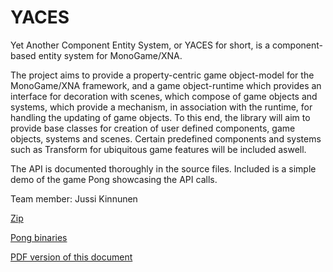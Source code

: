 # YACES
Yet Another Component Entity System, or YACES for short, is a component-based entity system for MonoGame/XNA.

The project aims to provide a property-centric game object-model for the MonoGame/XNA framework, and a game object-runtime which provides an interface for decoration with scenes, which compose of game objects and systems, which provide a mechanism, in association with the runtime, for handling the updating of game objects. To this end, the library will aim to provide base classes for creation of user defined components, game objects, systems and scenes. Certain predefined components and systems such as Transform for ubiquitous game features will be included aswell.

The API is documented thoroughly in the source files. Included is a simple demo of the game Pong showcasing the API calls.

Team member: Jussi Kinnunen

[Zip](/final_delivery.zip)

[Pong binaries](/Demos/Pong/Pong/bin/Debug)

[PDF version of this document](/doc/YACES.pdf)
